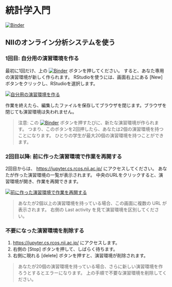# 統計学入門

[![Binder](https://binder.cs.rcos.nii.ac.jp/badge_logo.svg)](https://binder.cs.rcos.nii.ac.jp/v2/gh/motemoteclub/conda/HEAD)

## NIIのオンライン分析システムを使う

### 1回目: 自分用の演習環境を作る

最初に1回だけ、上の [![Binder](https://binder.cs.rcos.nii.ac.jp/badge_logo.svg)](https://binder.cs.rcos.nii.ac.jp/v2/gh/motemoteclub/conda/HEAD) ボタンを押してください。
すると、あなた専用の演習環境が新しく作られます。
RStudioを使うには、画面右上にある [New] ボタンをクリックし、RStudioを選択します。

[![自分用の演習環境を作る](https://meatwiki.nii.ac.jp//confluence/download/attachments/67614937/%E7%94%BB%E9%9D%A24.png)](https://meatwiki.nii.ac.jp//confluence/download/attachments/67614937/%E7%94%BB%E9%9D%A24.png)

作業を終えたら、編集したファイルを保存してブラウザを閉じます。ブラウザを閉じても演習環境は失われません。

> 注意: この [![Binder](https://binder.cs.rcos.nii.ac.jp/badge_logo.svg)](https://binder.cs.rcos.nii.ac.jp/v2/gh/motemoteclub/conda/HEAD) ボタンを押すたびに、新たな演習環境が作られます。
> つまり、このボタンを2回押したら、あなたは2個の演習環境を持つことになります。
> ひとりの学生が最大20個の演習環境を持つことができます。

### 2回目以降: 前に作った演習環境で作業を再開する

2回目からは、 https://jupyter.cs.rcos.nii.ac.jp/ にアクセスしてください。
あなたが作った演習環境の一覧が表示されます。
中央のURLをクリックすると、演習環境が開き、作業を再開できます。

[![前に作った演習環境で作業を再開する](https://meatwiki.nii.ac.jp/confluence/download/attachments/67614937/%E7%94%BB%E9%9D%A26.png)](https://meatwiki.nii.ac.jp/confluence/download/attachments/67614937/%E7%94%BB%E9%9D%A26.png)

> あなたが2個以上の演習環境を持っている場合、この画面に複数の URL が表示されます。
> 右側の Last activity を見て演習環境を区別してください。

### 不要になった演習環境を削除する

1. https://jupyter.cs.rcos.nii.ac.jp/ にアクセスします。
1. 右側の [Stop] ボタンを押して、しばらく待ちます。
1. 右側に現れる [delete] ボタンを押すと、演習環境が削除されます。

> あなたが20個の演習環境を持っている場合、さらに新しい演習環境を作ろうとするとエラーになります。
> 上の手順で不要な演習環境を削除してください。
